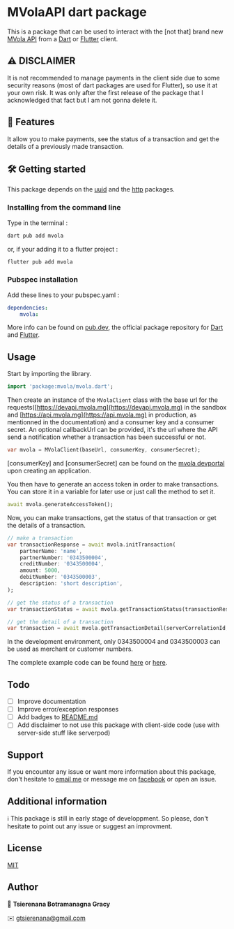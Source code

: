 # MVolaAPI dart package

This is a package that can be used to interact with the [not that] brand new [MVola API](https://www.mvola.mg/devportal/home) from a [Dart](https://dart.dev) or [Flutter](https://flutter.dev) client.

## ⚠️ DISCLAIMER

It is not recommended to manage payments in the client side due to some security reasons (most of dart packages are used for Flutter), so use it at your own risk. It was only after the first release of the package that I acknowledged that fact but I am not gonna delete it.

## 🔫 Features

It allow you to make payments, see the status of a transaction and get the details of a previously made transaction.

## 🛠️ Getting started

This package depends on the [uuid](https://pub.dev/packages/uuid) and the [http](https://pub.dev/packages/http) packages.

### Installing from the command line

Type in the terminal :

```sh
dart pub add mvola
```

or, if your adding it to a flutter project :

```sh
flutter pub add mvola
```

### Pubspec installation

Add these lines to your pubspec.yaml :

```yaml
dependencies:
    mvola:
```

More info can be found on [pub.dev](https://pub.dev/packages/mvola), the official package repository for [Dart](https://dart.dev/) and [Flutter](https://flutter.dev/).

## Usage

Start by importing the library.

```dart
import 'package:mvola/mvola.dart';
```

Then create an instance of the `MVolaClient` class with the base url for the requests([https://devapi.mvola.mg](https://devapi.mvola.mg) in the sandbox and [https://api.mvola.mg](https://api.mvola.mg) in production, as mentionned in the documentation) and a consumer key and a consumer secret. An optional callbackUrl can be provided, it's the url where the API send a notification whether a transaction has been successful or not.

```dart
var mvola = MVolaClient(baseUrl, consumerKey, consumerSecret);
```

[consumerKey] and [consumerSecret] can be found on the [mvola devportal](https://www.mvola.mg/devportal) upon creating an application.

You then have to generate an access token in order to make transactions.
You can store it in a variable for later use or just call the method to set it.

```dart
await mvola.generateAccessToken();
```

Now, you can make transactions, get the status of that transaction or get the details of a transaction.

```dart
// make a transaction
var transactionResponse = await mvola.initTransaction(
    partnerName: 'name',
    partnerNumber: '0343500004',
    creditNumber: '0343500004',
    amount: 5000,
    debitNumber: '0343500003',
    description: 'short description',
);

// get the status of a transaction
var transactionStatus = await mvola.getTransactionStatus(transactionResponse.serverCorrelationId, '0343500004', 'name');

// get the detail of a transaction
var transaction = await mvola.getTransactionDetail(serverCorrelationId, "name", "0343500004");
```

In the development environment, only 0343500004 and 0343500003 can be used as merchant or customer numbers.

The complete example code can be found [here](https://github.com/tbgracy/mvola-dart/blob/main/example/mvola_example.dart) or [here](https://pub.dev/packages/mvola/example).

## Todo

* [ ] Improve documentation
* [ ] Improve error/exception responses
* [ ] Add badges to [README.md](https://github.com/tbgracy/mvola-dart/blob/main/README.md)
* [ ] Add disclaimer to not use this package with client-side code (use with server-side stuff
like serverpod)

## Support

If you encounter any issue or want more information about this package, don't hesitate to [email me](mailto:gtsierenana@gmail.com) or message me on [facebook](https://facebook.com/gracy.botramanagna) or open an issue.

## Additional information

ℹ️ This package is still in early stage of developpment. So please, don't hesitate to point out any issue or suggest an improvment.

## License

[MIT](https://choosealicense.com/licenses/mit/)

## Author

👤 **Tsierenana Botramanagna Gracy**

✉️ [gtsierenana@gmail.com](mailto:gtsierenana@gmail.com)

